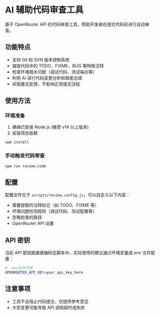# AI 辅助代码审查工具

基于 OpenRouter API 的代码审查工具，帮助开发者在提交代码前进行自动审查。

## 功能特点

- 支持 Git 和 SVN 版本控制系统
- 提取代码中的 TODO、FIXME、BUG 等特殊注释
- 检查环境相关问题（调试代码、测试端点等）
- 利用 AI 进行代码变更分析和智能总结
- 非阻塞式反馈，不影响正常提交流程

## 使用方法

### 环境准备

1. 确保已安装 Node.js (推荐 v14 以上版本)
2. 安装项目依赖

```bash
npm install
```

### 手动触发代码审查

```bash
npm run review:code
```

## 配置

配置文件位于 `scripts/review.config.js`，可以自定义以下内容：

- 需要提取的注释标记（如 TODO、FIXME 等）
- 环境问题检测规则（调试代码、测试配置等）
- 忽略检查的路径
- OpenRouter API 设置

## API 密钥

当前 API 密钥直接硬编码在脚本中，实际使用时建议通过环境变量或.env 文件配置：

```bash
# .env文件示例
OPENROUTER_API_KEY=your_api_key_here
```

## 注意事项

- 工具不会阻止代码提交，仅提供参考意见
- 大型变更可能导致 API 调用超时或失败
